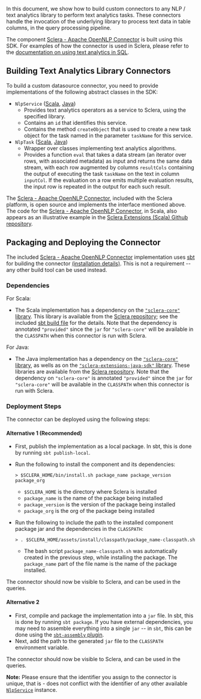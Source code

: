 In this document, we show how to build custom connectors to any NLP / text analytics library to perform text analytics tasks. These connectors handle the invocation of the underlying library to process text data in table columns, in the query processing pipeline.

The component [Sclera - Apache OpenNLP Connector](/doc/ref/components#sclera-opennlp) is built using this SDK. For examples of how the connector is used in Sclera, please refer to the [documentation on using text analytics in SQL](/doc/ref/sqlexttext).

## Building Text Analytics Library Connectors

To build a custom datasource connector, you need to provide implementations of the following abstract classes in the SDK:

- <a class="anchor" name="nlpservice"></a> `NlpService` ([Scala](http://scleradb.github.io/sclera-core-sdk/index.html#com.scleradb.analytics.nlp.service.MLService), [Java](http://scleradb.github.io/sclera-extensions-java-sdk/index.html#com.scleradb.java.analytics.nlp.service.DBService))
    - Provides text analytics operators as a service to Sclera, using the specified library.
    - Contains an `id` that identifies this service.
    - Contains the method `createObject` that is used to create a new task object for the task named in the parameter `taskName` for this service.
- <a class="anchor" name="nlptask"></a> `NlpTask` ([Scala](http://scleradb.github.io/sclera-core-sdk/index.html#com.scleradb.analytics.nlp.objects.NlpTask), [Java](http://scleradb.github.io/sclera-extensions-java-sdk/index.html#com.scleradb.java.analytics.nlp.objects.NlpTask))
    - Wrapper over classes implementing text analytics algorithms.
    - Provides a function `eval` that takes a data stream (an iterator over rows, with associated metadata) as input and returns the same data stream, with each row augmented by columns `resultCols` containing the output of executing the task `taskName` on the text in column `inputCol`. If the evaluation on a row emits multiple evaluation results, the input row is repeated in the output for each such result.

The [Sclera - Apache OpenNLP Connector](/doc/ref/components#sclera-opennlp), included with the Sclera platform, is open source and implements the interface mentioned above. The code for the [Sclera - Apache OpenNLP Connector](/doc/ref/components#sclera-opennlp), in Scala, also appears as an illustrative example in the [Sclera Extensions (Scala) Github repository](https://github.com/scleradb/sclera-extensions-scala).
 
## Packaging and Deploying the Connector

The included [Sclera - Apache OpenNLP Connector](/doc/ref/components#sclera-mysql) implementation uses [sbt](http://www.scala-sbt.org) for building the connector [(installation details)](http://www.scala-sbt.org/release/docs/Getting-Started/Setup.html#installing-sbt). This is not a requirement -- any other build tool can be used instead.

### Dependencies

For Scala:

- The Scala implementation has a dependency on the [`"sclera-core"` library](/doc/sdk/sdkintro#scalasdk). This library is available from the [Sclera repository](http://scleradb.releases.s3.amazonaws.com); see the included [sbt build file](https://github.com/scleradb/sclera-extensions-scala/blob/master/sclera-opennlp/build.sbt) for the details. Note that the dependency is annotated `"provided"` since the `jar` for `"sclera-core"` will be available in the `CLASSPATH` when this connector is run with Sclera.

For Java:

- The Java implementation has a dependency on the [`"sclera-core"` library](/doc/sdk/sdkintro#scalasdk), as wells as on the [`"sclera-extensions-java-sdk"` library](#javasdk). These libraries are available from the [Sclera repository](http://scleradb.releases.s3.amazonaws.com). Note that the dependency on `"sclera-core"` is annotated `"provided"` since the `jar` for `"sclera-core"` will be available in the `CLASSPATH` when this connector is run with Sclera.

### Deployment Steps

The connector can be deployed using the following steps:

#### Alternative 1 (Recommended)
- First, publish the implementation as a local package. In sbt, this is done by running `sbt publish-local`.
- Run the following to install the component and its dependencies:

    <pre><code>> $SCLERA_HOME/bin/install.sh package_name package_version package_org</code></pre>

    - `$SCLERA_HOME` is the directory where Sclera is installed
    - `package_name` is the name of the package being installed
    - `package_version` is the version of the package being installed
    - `package_org` is the org of the package being installed
- Run the following to include the path to the installed component package jar and the dependencies in the `CLASSPATH`:

    <pre><code>> . $SCLERA_HOME/assets/install/classpath/package_name-classpath.sh</code></pre>

    - The bash script `package_name-classpath.sh` was automatically created in the previous step, while installing the package. The `package_name` part of the file name is the name of the package installed.

The connector should now be visible to Sclera, and can be used in the queries.

#### Alternative 2
- First, compile and package the implementation into a `jar` file. In sbt, this is done by running `sbt package`. If you have external dependencies, you may need to assemble everything into a single `jar` -- in `sbt`, this can be done using the [`sbt-assembly` plugin](https://github.com/sbt/sbt-assembly).
- Next, add the path to the generated `jar` file to the `CLASSPATH` environment variable.

The connector should now be visible to Sclera, and can be used in the queries.

**Note:** Please ensure that the identifier you assign to the connector is unique, that is - does not conflict with the identifier of any other available [`NlpService`](#nlpservice) instance.
